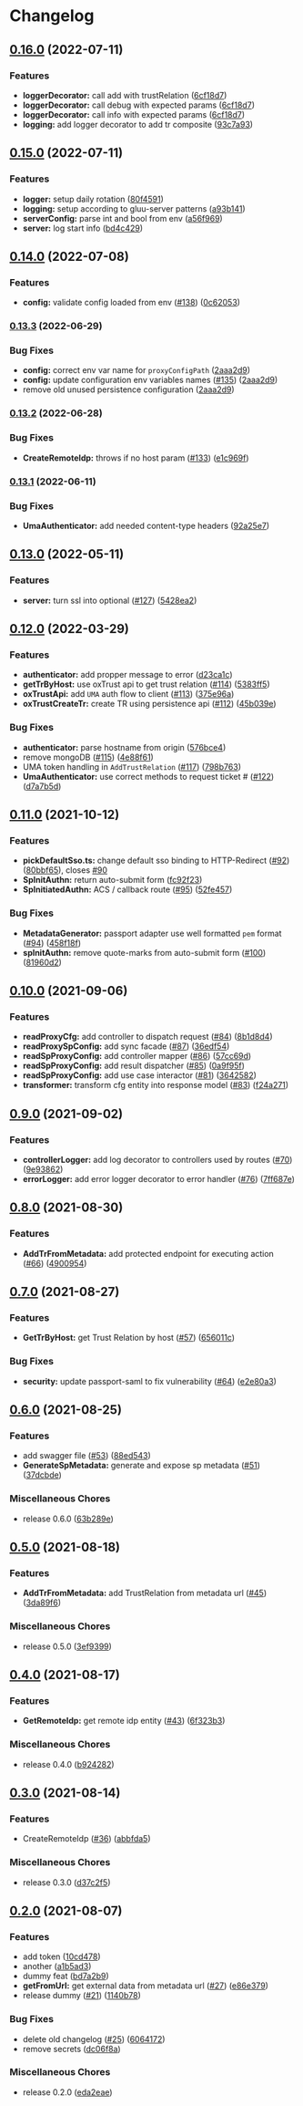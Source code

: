 # Changelog

## [0.16.0](https://www.github.com/GluuFederation/inbound-saml/compare/v0.15.0...v0.16.0) (2022-07-11)


### Features

* **loggerDecorator:** call add with trustRelation ([6cf18d7](https://www.github.com/GluuFederation/inbound-saml/commit/6cf18d77154a20214f355ef51bad7ce422c3a080))
* **loggerDecorator:** call debug with expected params ([6cf18d7](https://www.github.com/GluuFederation/inbound-saml/commit/6cf18d77154a20214f355ef51bad7ce422c3a080))
* **loggerDecorator:** call info with expected params ([6cf18d7](https://www.github.com/GluuFederation/inbound-saml/commit/6cf18d77154a20214f355ef51bad7ce422c3a080))
* **logging:** add logger decorator to add tr composite ([93c7a93](https://www.github.com/GluuFederation/inbound-saml/commit/93c7a93e31738e193e2d41cb9edbaa7c305104f7))

## [0.15.0](https://www.github.com/GluuFederation/inbound-saml/compare/v0.14.0...v0.15.0) (2022-07-11)


### Features

* **logger:** setup daily rotation ([80f4591](https://www.github.com/GluuFederation/inbound-saml/commit/80f4591de7260e020bda90f3fb859f42a0876741))
* **logging:** setup according to gluu-server patterns ([a93b141](https://www.github.com/GluuFederation/inbound-saml/commit/a93b141c22f5970b0db6096b88ecfe876097044d))
* **serverConfig:** parse int and bool from env ([a56f969](https://www.github.com/GluuFederation/inbound-saml/commit/a56f96972c76eccfc6c01911ae9256b03de606e5))
* **server:** log start info ([bd4c429](https://www.github.com/GluuFederation/inbound-saml/commit/bd4c429b55d29cd83b94f4ca0fa455b1ffad58b6))

## [0.14.0](https://www.github.com/GluuFederation/inbound-saml/compare/v0.13.3...v0.14.0) (2022-07-08)


### Features

* **config:** validate config loaded from env ([#138](https://www.github.com/GluuFederation/inbound-saml/issues/138)) ([0c62053](https://www.github.com/GluuFederation/inbound-saml/commit/0c62053c8e485eaf2ae4d8e9835831bea05fde41))

### [0.13.3](https://www.github.com/GluuFederation/inbound-saml/compare/v0.13.2...v0.13.3) (2022-06-29)


### Bug Fixes

* **config:** correct env var name for `proxyConfigPath` ([2aaa2d9](https://www.github.com/GluuFederation/inbound-saml/commit/2aaa2d931be505ef2930ce49f00eb7eeada0d3d9))
* **config:** update configuration env variables names  ([#135](https://www.github.com/GluuFederation/inbound-saml/issues/135)) ([2aaa2d9](https://www.github.com/GluuFederation/inbound-saml/commit/2aaa2d931be505ef2930ce49f00eb7eeada0d3d9))
* remove old unused persistence configuration ([2aaa2d9](https://www.github.com/GluuFederation/inbound-saml/commit/2aaa2d931be505ef2930ce49f00eb7eeada0d3d9))

### [0.13.2](https://www.github.com/GluuFederation/inbound-saml/compare/v0.13.1...v0.13.2) (2022-06-28)


### Bug Fixes

* **CreateRemoteIdp:** throws if no host param ([#133](https://www.github.com/GluuFederation/inbound-saml/issues/133)) ([e1c969f](https://www.github.com/GluuFederation/inbound-saml/commit/e1c969f172414b06fd44467eacfd769ddcca5d4b))

### [0.13.1](https://www.github.com/GluuFederation/inbound-saml/compare/v0.13.0...v0.13.1) (2022-06-11)


### Bug Fixes

* **UmaAuthenticator:** add needed content-type headers ([92a25e7](https://www.github.com/GluuFederation/inbound-saml/commit/92a25e7a83f3a96f15d69fc520607fea54ce306e))

## [0.13.0](https://www.github.com/GluuFederation/inbound-saml/compare/v0.12.0...v0.13.0) (2022-05-11)


### Features

* **server:** turn ssl into optional ([#127](https://www.github.com/GluuFederation/inbound-saml/issues/127)) ([5428ea2](https://www.github.com/GluuFederation/inbound-saml/commit/5428ea2c06c33eeab3b082c8c139b78fcfa36a8e))

## [0.12.0](https://www.github.com/GluuFederation/inbound-saml/compare/v0.11.0...v0.12.0) (2022-03-29)


### Features

* **authenticator:** add propper message to error ([d23ca1c](https://www.github.com/GluuFederation/inbound-saml/commit/d23ca1c6ba9b980a0a9d867494798f2fe63172fa))
* **getTrByHost:** use oxTrust api to get trust relation ([#114](https://www.github.com/GluuFederation/inbound-saml/issues/114)) ([5383ff5](https://www.github.com/GluuFederation/inbound-saml/commit/5383ff5970a1d9a91e33601ea00a6e321d6d42e3))
* **oxTrustApi:** add `UMA` auth flow to client ([#113](https://www.github.com/GluuFederation/inbound-saml/issues/113)) ([375e96a](https://www.github.com/GluuFederation/inbound-saml/commit/375e96aea5d9cf3688397842897612f714f0e3af))
* **oxTrustCreateTr:** create TR using persistence api ([#112](https://www.github.com/GluuFederation/inbound-saml/issues/112)) ([45b039e](https://www.github.com/GluuFederation/inbound-saml/commit/45b039e4e5c74aed8e9b0431c39deda0da39f156))


### Bug Fixes

* **authenticator:** parse hostname from origin ([576bce4](https://www.github.com/GluuFederation/inbound-saml/commit/576bce475dfb7c0e0604e9d072dc89f7fa0bc387))
* remove mongoDB ([#115](https://www.github.com/GluuFederation/inbound-saml/issues/115)) ([4e88f61](https://www.github.com/GluuFederation/inbound-saml/commit/4e88f61d35952670b7792b9cc7483292110c021f))
* UMA token handling in `AddTrustRelation` ([#117](https://www.github.com/GluuFederation/inbound-saml/issues/117)) ([798b763](https://www.github.com/GluuFederation/inbound-saml/commit/798b763560f3e709aa02fb9bf669ded819a223f3))
* **UmaAuthenticator:** use correct methods to request ticket # ([#122](https://www.github.com/GluuFederation/inbound-saml/issues/122)) ([d7a7b5d](https://www.github.com/GluuFederation/inbound-saml/commit/d7a7b5dd68d560860592f77c72064b8a3153dcc7))

## [0.11.0](https://www.github.com/GluuFederation/inbound-saml/compare/v0.10.0...v0.11.0) (2021-10-12)


### Features

* **pickDefaultSso.ts:** change default sso binding to HTTP-Redirect ([#92](https://www.github.com/GluuFederation/inbound-saml/issues/92)) ([80bbf65](https://www.github.com/GluuFederation/inbound-saml/commit/80bbf6543db9654677b628bb81967d838a046b7a)), closes [#90](https://www.github.com/GluuFederation/inbound-saml/issues/90)
* **SpInitAuthn:** return auto-submit form ([fc92f23](https://www.github.com/GluuFederation/inbound-saml/commit/fc92f231b8b1b9576ba94a3f7604bbedfe4c4cf9))
* **SpInitiatedAuthn:** ACS / callback route ([#95](https://www.github.com/GluuFederation/inbound-saml/issues/95)) ([52fe457](https://www.github.com/GluuFederation/inbound-saml/commit/52fe457a0b1a4117dee5077ee209ce1947a3bcbc))


### Bug Fixes

* **MetadataGenerator:** passport adapter use well formatted `pem` format ([#94](https://www.github.com/GluuFederation/inbound-saml/issues/94)) ([458f18f](https://www.github.com/GluuFederation/inbound-saml/commit/458f18f83ef4b98220e077a553e7817d2265c69d))
* **spInitAuthn:** remove quote-marks from auto-submit form ([#100](https://www.github.com/GluuFederation/inbound-saml/issues/100)) ([81960d2](https://www.github.com/GluuFederation/inbound-saml/commit/81960d23ddb6eec30d9dae69b690fe8bc57591e7))

## [0.10.0](https://www.github.com/GluuFederation/inbound-saml/compare/v0.9.0...v0.10.0) (2021-09-06)


### Features

* **readProxyCfg:** add controller to dispatch request ([#84](https://www.github.com/GluuFederation/inbound-saml/issues/84)) ([8b1d8d4](https://www.github.com/GluuFederation/inbound-saml/commit/8b1d8d4e61a60f5e6db8b0b18df0b4d649067cdd))
* **readProxySpConfig:** add sync facade ([#87](https://www.github.com/GluuFederation/inbound-saml/issues/87)) ([36edf54](https://www.github.com/GluuFederation/inbound-saml/commit/36edf54de0955b6ca3cb91141b39cfd431588f49))
* **readSpProxyConfig:** add controller mapper ([#86](https://www.github.com/GluuFederation/inbound-saml/issues/86)) ([57cc69d](https://www.github.com/GluuFederation/inbound-saml/commit/57cc69d983bf7959ba9d3f3d361810fe78724342))
* **readSpProxyConfig:** add result dispatcher ([#85](https://www.github.com/GluuFederation/inbound-saml/issues/85)) ([0a9f95f](https://www.github.com/GluuFederation/inbound-saml/commit/0a9f95f209de7032eda92eecfae0da312a31f018))
* **readSpProxyConfig:** add use case interactor ([#81](https://www.github.com/GluuFederation/inbound-saml/issues/81)) ([3642582](https://www.github.com/GluuFederation/inbound-saml/commit/364258265106275125c2358f018f7dd5e4faf8f3))
* **transformer:** transform cfg entity into response model ([#83](https://www.github.com/GluuFederation/inbound-saml/issues/83)) ([f24a271](https://www.github.com/GluuFederation/inbound-saml/commit/f24a271cf55c6d5768d808318a97e7065d93a1e6))

## [0.9.0](https://www.github.com/GluuFederation/inbound-saml/compare/v0.8.0...v0.9.0) (2021-09-02)


### Features

* **controllerLogger:** add log decorator to controllers used by routes ([#70](https://www.github.com/GluuFederation/inbound-saml/issues/70)) ([9e93862](https://www.github.com/GluuFederation/inbound-saml/commit/9e93862efdc18250295e848c01164eb9aad4d65a))
* **errorLogger:** add error logger decorator to error handler ([#76](https://www.github.com/GluuFederation/inbound-saml/issues/76)) ([7ff687e](https://www.github.com/GluuFederation/inbound-saml/commit/7ff687ef466323f02899d908c440021a6c0f1e3d))

## [0.8.0](https://www.github.com/GluuFederation/inbound-saml/compare/v0.7.0...v0.8.0) (2021-08-30)


### Features

* **AddTrFromMetadata:** add protected endpoint for executing action ([#66](https://www.github.com/GluuFederation/inbound-saml/issues/66)) ([4900954](https://www.github.com/GluuFederation/inbound-saml/commit/490095417e39186be5275e1f3ebc92ce46bc45c6))

## [0.7.0](https://www.github.com/GluuFederation/inbound-saml/compare/v0.6.0...v0.7.0) (2021-08-27)


### Features

* **GetTrByHost:** get Trust Relation by host ([#57](https://www.github.com/GluuFederation/inbound-saml/issues/57)) ([656011c](https://www.github.com/GluuFederation/inbound-saml/commit/656011c89f7afa8569a3dc8431bcfebd4d3c2243))


### Bug Fixes

* **security:** update passport-saml to fix vulnerability ([#64](https://www.github.com/GluuFederation/inbound-saml/issues/64)) ([e2e80a3](https://www.github.com/GluuFederation/inbound-saml/commit/e2e80a365917ad0275c93fa798c53e87f2bedaa4))

## [0.6.0](https://www.github.com/GluuFederation/inbound-saml/compare/v0.5.0...v0.6.0) (2021-08-25)


### Features

* add swagger file ([#53](https://www.github.com/GluuFederation/inbound-saml/issues/53)) ([88ed543](https://www.github.com/GluuFederation/inbound-saml/commit/88ed5439dc9311a511d6ff8e2d99f9fc2bca8c29))
* **GenerateSpMetadata:** generate and expose sp metadata ([#51](https://www.github.com/GluuFederation/inbound-saml/issues/51)) ([37dcbde](https://www.github.com/GluuFederation/inbound-saml/commit/37dcbde1d7466fca93b05c4782623dc57e9f6895))


### Miscellaneous Chores

* release 0.6.0 ([63b289e](https://www.github.com/GluuFederation/inbound-saml/commit/63b289e635f6a366b14256e1d343f5668acbe812))

## [0.5.0](https://www.github.com/GluuFederation/inbound-saml/compare/v0.4.0...v0.5.0) (2021-08-18)


### Features

* **AddTrFromMetadata:** add TrustRelation from metadata url ([#45](https://www.github.com/GluuFederation/inbound-saml/issues/45)) ([3da89f6](https://www.github.com/GluuFederation/inbound-saml/commit/3da89f643f323a251a038c4d019dbe5c847efc60))


### Miscellaneous Chores

* release 0.5.0 ([3ef9399](https://www.github.com/GluuFederation/inbound-saml/commit/3ef9399a825507d58b6e18710236222155cd9ba9))

## [0.4.0](https://www.github.com/GluuFederation/inbound-saml/compare/v0.3.0...v0.4.0) (2021-08-17)


### Features

* **GetRemoteIdp:** get remote idp entity ([#43](https://www.github.com/GluuFederation/inbound-saml/issues/43)) ([6f323b3](https://www.github.com/GluuFederation/inbound-saml/commit/6f323b35b98179a5513e501f326982a0b580facb))


### Miscellaneous Chores

* release 0.4.0 ([b924282](https://www.github.com/GluuFederation/inbound-saml/commit/b924282568ecffe2c00c1d2557ba405c10cf9af0))

## [0.3.0](https://www.github.com/GluuFederation/inbound-saml/compare/v0.2.0...v0.3.0) (2021-08-14)


### Features

* CreateRemoteIdp ([#36](https://www.github.com/GluuFederation/inbound-saml/issues/36)) ([abbfda5](https://www.github.com/GluuFederation/inbound-saml/commit/abbfda544636d0b23edcd614892435f0dae62847))


### Miscellaneous Chores

* release 0.3.0 ([d37c2f5](https://www.github.com/GluuFederation/inbound-saml/commit/d37c2f54df3e08a311461697517c854fa92464b9))

## [0.2.0](https://www.github.com/GluuFederation/inbound-saml/compare/v1.0.0...v0.2.0) (2021-08-07)


### Features

* add token ([10cd478](https://www.github.com/GluuFederation/inbound-saml/commit/10cd478309e3862cb983de30db72cb46927aab6a))
* another ([a1b5ad3](https://www.github.com/GluuFederation/inbound-saml/commit/a1b5ad39aefab8f41a905568f3bd76de6c4411f3))
* dummy feat ([bd7a2b9](https://www.github.com/GluuFederation/inbound-saml/commit/bd7a2b9934b69d190a0f9e9ec7243dcc02a21133))
* **getFromUrl:** get external data from metadata url  ([#27](https://www.github.com/GluuFederation/inbound-saml/issues/27)) ([e86e379](https://www.github.com/GluuFederation/inbound-saml/commit/e86e3797b158510e6e94837d624ddd225110bace))
* release  dummy ([#21](https://www.github.com/GluuFederation/inbound-saml/issues/21)) ([1140b78](https://www.github.com/GluuFederation/inbound-saml/commit/1140b78c30bedb3be5086a4bca2b523ad43b0b7b))


### Bug Fixes

* delete old changelog ([#25](https://www.github.com/GluuFederation/inbound-saml/issues/25)) ([6064172](https://www.github.com/GluuFederation/inbound-saml/commit/6064172b7be5729ef300e6ae118d139a0584667a))
* remove secrets ([dc06f8a](https://www.github.com/GluuFederation/inbound-saml/commit/dc06f8adea18d82c9b8ade0e6c17cfbfa02a51e5))


### Miscellaneous Chores

* release 0.2.0 ([eda2eae](https://www.github.com/GluuFederation/inbound-saml/commit/eda2eaeac73e506988a6887b4302f2553b4f5b5e))
